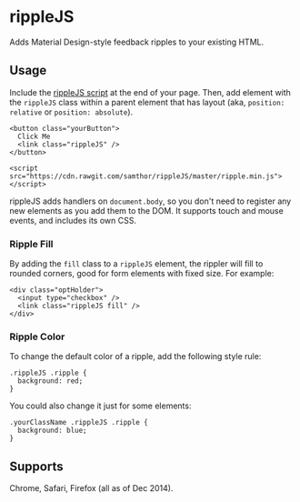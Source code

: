 # rippleJS

Adds Material Design-style feedback ripples to your existing HTML.

## Usage

Include the [rippleJS script](https://cdn.rawgit.com/samthor/rippleJS/master/ripple.min.js) at the end of your page. Then, add element with the `rippleJS` class within a parent element that has layout (aka, `position: relative` or `position: absolute`).

    <button class="yourButton">
      Click Me
      <link class="rippleJS" />
    </button>

    <script src="https://cdn.rawgit.com/samthor/rippleJS/master/ripple.min.js"></script>

rippleJS adds handlers on `document.body`, so you don't need to register any new elements as you add them to the DOM. It supports touch and mouse events, and includes its own CSS.

### Ripple Fill

By adding the `fill` class to a `rippleJS` element, the rippler will fill to rounded corners, good for form elements with fixed size. For example:

    <div class="optHolder">
      <input type="checkbox" />
      <link class="rippleJS fill" />
    </div>

### Ripple Color

To change the default color of a ripple, add the following style rule:

    .rippleJS .ripple {
      background: red;
    }

You could also change it just for some elements:

    .yourClassName .rippleJS .ripple {
      background: blue;
    }

## Supports

Chrome, Safari, Firefox (all as of Dec 2014).


